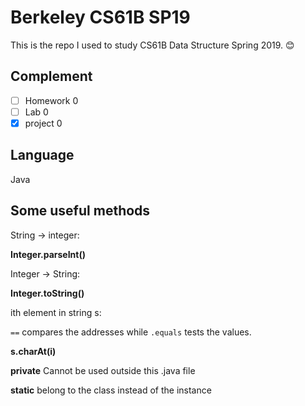 # Berkeley CS61B SP19
This is the repo I used to study CS61B Data Structure Spring 2019. :blush:

## Complement
- [ ] Homework 0
- [ ] Lab 0
- [X] project 0

## Language
Java

## Some useful methods
String -> integer: 

**Integer.parseInt()**

Integer -> String: 

**Integer.toString()**

ith element in string s:

`==` compares the addresses while `.equals` tests the values. 

**s.charAt(i)**

**private** Cannot be used outside this .java file

**static** belong to the class instead of the instance

